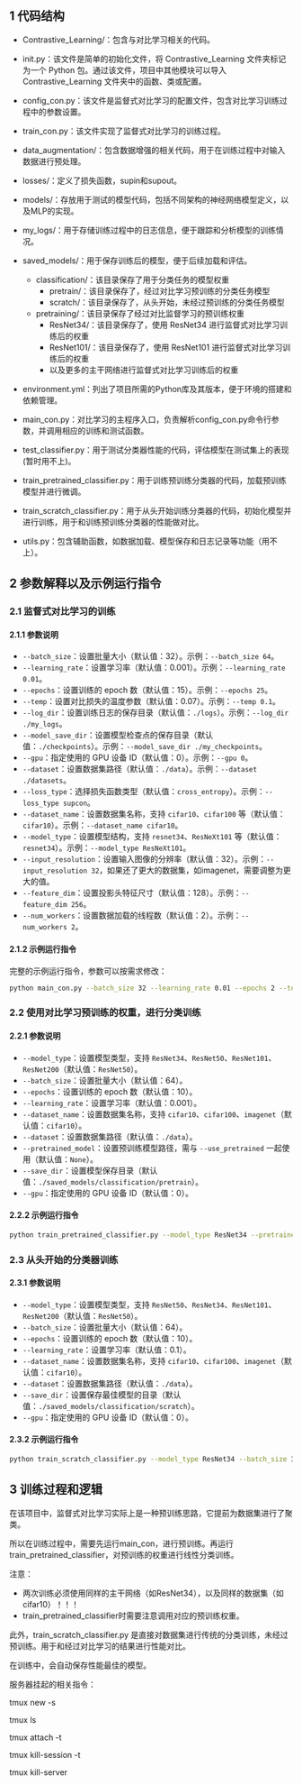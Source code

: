 
## 1 代码结构
- Contrastive_Learning/：包含与对比学习相关的代码。
 - init.py：该文件是简单的初始化文件，将 Contrastive_Learning 文件夹标记为一个 Python 包。通过该文件，项目中其他模块可以导入 Contrastive_Learning 文件夹中的函数、类或配置。
   
 - config_con.py：该文件是监督式对比学习的配置文件，包含对比学习训练过程中的参数设置。
   
 - train_con.py：该文件实现了监督式对比学习的训练过程。

- data_augmentation/：包含数据增强的相关代码，用于在训练过程中对输入数据进行预处理。

- losses/：定义了损失函数，supin和supout。

- models/：存放用于测试的模型代码，包括不同架构的神经网络模型定义，以及MLP的实现。

- my_logs/：用于存储训练过程中的日志信息，便于跟踪和分析模型的训练情况。

- saved_models/：用于保存训练后的模型，便于后续加载和评估。
    - classification/：该目录保存了用于分类任务的模型权重
      - pretrain/：该目录保存了，经过对比学习预训练的分类任务模型
      - scratch/：该目录保存了，从头开始，未经过预训练的分类任务模型
    - pretraining/：该目录保存了经过对比监督学习的预训练权重
      - ResNet34/：该目录保存了，使用 ResNet34 进行监督式对比学习训练后的权重
      - ResNet101/：该目录保存了，使用 ResNet101 进行监督式对比学习训练后的权重
      - 以及更多的主干网络进行监督式对比学习训练后的权重
  
- environment.yml：列出了项目所需的Python库及其版本，便于环境的搭建和依赖管理。

- main_con.py：对比学习的主程序入口，负责解析config_con.py命令行参数，并调用相应的训练和测试函数。

- test_classifier.py：用于测试分类器性能的代码，评估模型在测试集上的表现(暂时用不上)。

- train_pretrained_classifier.py：用于训练预训练分类器的代码，加载预训练模型并进行微调。

- train_scratch_classifier.py：用于从头开始训练分类器的代码，初始化模型并进行训练，用于和训练预训练分类器的性能做对比。

- utils.py：包含辅助函数，如数据加载、模型保存和日志记录等功能（用不上）。


## 2 参数解释以及示例运行指令

### 2.1 监督式对比学习的训练

#### 2.1.1 参数说明  

- `--batch_size`：设置批量大小（默认值：32）。示例：`--batch_size 64`。  
- `--learning_rate`：设置学习率（默认值：0.001）。示例：`--learning_rate 0.01`。  
- `--epochs`：设置训练的 epoch 数（默认值：15）。示例：`--epochs 25`。  
- `--temp`：设置对比损失的温度参数（默认值：0.07）。示例：`--temp 0.1`。  
- `--log_dir`：设置训练日志的保存目录（默认值：`./logs`）。示例：`--log_dir ./my_logs`。  
- `--model_save_dir`：设置模型检查点的保存目录（默认值：`./checkpoints`）。示例：`--model_save_dir ./my_checkpoints`。  
- `--gpu`：指定使用的 GPU 设备 ID（默认值：0）。示例：`--gpu 0`。  
- `--dataset`：设置数据集路径（默认值：`./data`）。示例：`--dataset ./datasets`。  
- `--loss_type`：选择损失函数类型（默认值：`cross_entropy`）。示例：`--loss_type supcon`。  
- `--dataset_name`：设置数据集名称，支持 `cifar10`、`cifar100` 等（默认值：`cifar10`）。示例：`--dataset_name cifar10`。  
- `--model_type`：设置模型结构，支持 `resnet34`、`ResNeXt101` 等（默认值：`resnet34`）。示例：`--model_type ResNeXt101`。  
- `--input_resolution`：设置输入图像的分辨率（默认值：32）。示例：`--input_resolution 32`，如果还了更大的数据集，如imagenet，需要调整为更大的值。  
- `--feature_dim`：设置投影头特征尺寸（默认值：128）。示例：`--feature_dim 256`。  
- `--num_workers`：设置数据加载的线程数（默认值：2）。示例：`--num_workers 2`。  

#### 2.1.2 示例运行指令  
完整的示例运行指令，参数可以按需求修改：
```bash
python main_con.py --batch_size 32 --learning_rate 0.01 --epochs 2 --temp 0.1 --log_dir ./my_logs --model_save_dir ./my_checkpoints --gpu 0 --dataset ./data --dataset_name cifar10 --model_type ResNet34 --loss_type supout --input_resolution 32 --feature_dim 128 --num_workers 2
```
### 2.2 使用对比学习预训练的权重，进行分类训练

#### 2.2.1 参数说明 

- `--model_type`：设置模型类型，支持 `ResNet34`、`ResNet50`、`ResNet101`、`ResNet200`（默认值：`ResNet50`）。  
- `--batch_size`：设置批量大小（默认值：64）。  
- `--epochs`：设置训练的 epoch 数（默认值：10）。  
- `--learning_rate`：设置学习率（默认值：0.001）。  
- `--dataset_name`：设置数据集名称，支持 `cifar10`、`cifar100`、`imagenet`（默认值：`cifar10`）。  
- `--dataset`：设置数据集路径（默认值：`./data`）。  
- `--pretrained_model`：设置预训练模型路径，需与 `--use_pretrained` 一起使用（默认值：`None`）。  
- `--save_dir`：设置模型保存目录（默认值：`./saved_models/classification/pretrain`）。  
- `--gpu`：指定使用的 GPU 设备 ID（默认值：0）。

#### 2.2.2 示例运行指令 

```bash
python train_pretrained_classifier.py --model_type ResNet34 --pretrained_model ./saved_models/pretraining/ResNet34/ResNet34_cifar10_feat128_supout_epoch241_batch32.pth --save_dir ./saved_models/classification --batch_size 32 --epochs 3 --learning_rate 0.001 --dataset_name cifar10 --dataset ./data --gpu 0
```

### 2.3 从头开始的分类器训练
#### 2.3.1 参数说明 
- `--model_type`：设置模型类型，支持 `ResNet50`、`ResNet34`、`ResNet101`、`ResNet200`（默认值：`ResNet50`）。  
- `--batch_size`：设置批量大小（默认值：64）。  
- `--epochs`：设置训练的 epoch 数（默认值：10）。  
- `--learning_rate`：设置学习率（默认值：0.1）。  
- `--dataset_name`：设置数据集名称，支持 `cifar10`、`cifar100`、`imagenet`（默认值：`cifar10`）。  
- `--dataset`：设置数据集路径（默认值：`./data`）。  
- `--save_dir`：设置保存最佳模型的目录（默认值：`./saved_models/classification/scratch`）。  
- `--gpu`：指定使用的 GPU 设备 ID（默认值：0）。

#### 2.3.2 示例运行指令
```bash
python train_scratch_classifier.py --model_type ResNet34 --batch_size 32 --epochs 3 --learning_rate 0.1 --dataset_name cifar10 --dataset ./data --save_dir ./saved_models/classification/scratch --gpu 0
```
## 3 训练过程和逻辑

在该项目中，监督式对比学习实际上是一种预训练思路，它提前为数据集进行了聚类。

所以在训练过程中，需要先运行main_con，进行预训练。再运行train_pretrained_classifier，对预训练的权重进行线性分类训练。

注意：
- 两次训练必须使用同样的主干网络（如ResNet34），以及同样的数据集（如cifar10）！！！
- train_pretrained_classifier时需要注意调用对应的预训练权重。
  
此外，train_scratch_classifier.py 是直接对数据集进行传统的分类训练，未经过预训练。用于和经过对比学习的结果进行性能对比。

在训练中，会自动保存性能最佳的模型。

服务器挂起的相关指令：

tmux new -s

tmux ls

tmux attach -t 

tmux kill-session -t 

tmux kill-server

  

